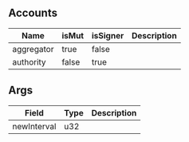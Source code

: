 

## Accounts
|Name|isMut|isSigner|Description|
|--|--|--|--|
| aggregator | true | false |  |
| authority | false | true |  |
## Args
|Field|Type|Description|
|--|--|--|
| newInterval |  u32 |  |
